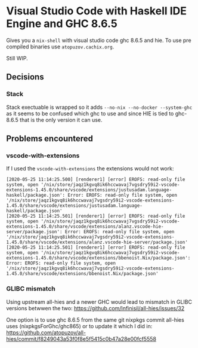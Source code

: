 # Visual Studio Code with Haskell IDE Engine and GHC 8.6.5

Gives you a `nix-shell` with visual studio code ghc 8.6.5 and hie.
To use pre compiled binaries use `atopuzov.cachix.org`.

Still WIP.

## Decisions

### Stack

Stack exectuable is wrapped so it adds `--no-nix --no-docker --system-ghc` as it seems to be confused which ghc to use and since HIE is tied to ghc-8.6.5 that is the only version it can use.

## Problems encountered

### vscode-with-extensions

If I used the `vscode-with-extensions` the extensions would not work:

```
[2020-05-25 11:14:25.500] [renderer1] [error] EROFS: read-only file system, open '/nix/store/jaqz1kgvq8ik6hccwavaj7vgsdry59i2-vscode-extensions-1.45.0/share/vscode/extensions/justusadam.language-haskell/package.json': Error: EROFS: read-only file system, open '/nix/store/jaqz1kgvq8ik6hccwavaj7vgsdry59i2-vscode-extensions-1.45.0/share/vscode/extensions/justusadam.language-haskell/package.json'
[2020-05-25 11:14:25.501] [renderer1] [error] EROFS: read-only file system, open '/nix/store/jaqz1kgvq8ik6hccwavaj7vgsdry59i2-vscode-extensions-1.45.0/share/vscode/extensions/alanz.vscode-hie-server/package.json': Error: EROFS: read-only file system, open '/nix/store/jaqz1kgvq8ik6hccwavaj7vgsdry59i2-vscode-extensions-1.45.0/share/vscode/extensions/alanz.vscode-hie-server/package.json'
[2020-05-25 11:14:25.501] [renderer1] [error] EROFS: read-only file system, open '/nix/store/jaqz1kgvq8ik6hccwavaj7vgsdry59i2-vscode-extensions-1.45.0/share/vscode/extensions/bbenoist.Nix/package.json': Error: EROFS: read-only file system, open '/nix/store/jaqz1kgvq8ik6hccwavaj7vgsdry59i2-vscode-extensions-1.45.0/share/vscode/extensions/bbenoist.Nix/package.json'
```

### GLIBC mismatch

Using upstream all-hies and a newer GHC would lead to mismatch in GLIBC versions betwwen the two:
https://github.com/Infinisil/all-hies/issues/32

One option is to use ghc 8.6.5 from the same git nixpkgs commit all-hies uses (nixpkgsForGhc/ghc865) or to update it which I did in:
https://github.com/atopuzov/all-hies/commit/f8249043a53f0f8e5f5415c0b47a28e00fcf5558
